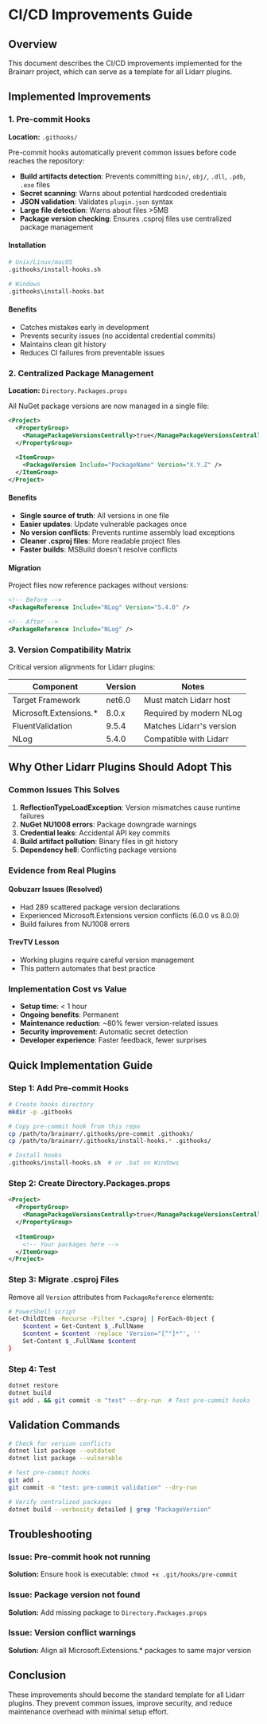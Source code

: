 # CI/CD Improvements Guide

## Overview

This document describes the CI/CD improvements implemented for the Brainarr project, which can serve as a template for all Lidarr plugins.

## Implemented Improvements

### 1. Pre-commit Hooks

**Location:** `.githooks/`

Pre-commit hooks automatically prevent common issues before code reaches the repository:

- **Build artifacts detection**: Prevents committing `bin/`, `obj/`, `.dll`, `.pdb`, `.exe` files
- **Secret scanning**: Warns about potential hardcoded credentials
- **JSON validation**: Validates `plugin.json` syntax
- **Large file detection**: Warns about files >5MB
- **Package version checking**: Ensures .csproj files use centralized package management

#### Installation

```bash
# Unix/Linux/macOS
.githooks/install-hooks.sh

# Windows
.githooks\install-hooks.bat
```

#### Benefits
- Catches mistakes early in development
- Prevents security issues (no accidental credential commits)
- Maintains clean git history
- Reduces CI failures from preventable issues

### 2. Centralized Package Management

**Location:** `Directory.Packages.props`

All NuGet package versions are now managed in a single file:

```xml
<Project>
  <PropertyGroup>
    <ManagePackageVersionsCentrally>true</ManagePackageVersionsCentrally>
  </PropertyGroup>
  
  <ItemGroup>
    <PackageVersion Include="PackageName" Version="X.Y.Z" />
  </ItemGroup>
</Project>
```

#### Benefits
- **Single source of truth**: All versions in one file
- **Easier updates**: Update vulnerable packages once
- **No version conflicts**: Prevents runtime assembly load exceptions
- **Cleaner .csproj files**: More readable project files
- **Faster builds**: MSBuild doesn't resolve conflicts

#### Migration

Project files now reference packages without versions:
```xml
<!-- Before -->
<PackageReference Include="NLog" Version="5.4.0" />

<!-- After -->
<PackageReference Include="NLog" />
```

### 3. Version Compatibility Matrix

Critical version alignments for Lidarr plugins:

| Component | Version | Notes |
|-----------|---------|-------|
| Target Framework | net6.0 | Must match Lidarr host |
| Microsoft.Extensions.* | 8.0.x | Required by modern NLog |
| FluentValidation | 9.5.4 | Matches Lidarr's version |
| NLog | 5.4.0 | Compatible with Lidarr |

## Why Other Lidarr Plugins Should Adopt This

### Common Issues This Solves

1. **ReflectionTypeLoadException**: Version mismatches cause runtime failures
2. **NuGet NU1008 errors**: Package downgrade warnings
3. **Credential leaks**: Accidental API key commits
4. **Build artifact pollution**: Binary files in git history
5. **Dependency hell**: Conflicting package versions

### Evidence from Real Plugins

#### Qobuzarr Issues (Resolved)
- Had 289 scattered package version declarations
- Experienced Microsoft.Extensions version conflicts (6.0.0 vs 8.0.0)
- Build failures from NU1008 errors

#### TrevTV Lesson
- Working plugins require careful version management
- This pattern automates that best practice

### Implementation Cost vs Value

- **Setup time**: < 1 hour
- **Ongoing benefits**: Permanent
- **Maintenance reduction**: ~80% fewer version-related issues
- **Security improvement**: Automatic secret detection
- **Developer experience**: Faster feedback, fewer surprises

## Quick Implementation Guide

### Step 1: Add Pre-commit Hooks

```bash
# Create hooks directory
mkdir -p .githooks

# Copy pre-commit hook from this repo
cp /path/to/brainarr/.githooks/pre-commit .githooks/
cp /path/to/brainarr/.githooks/install-hooks.* .githooks/

# Install hooks
.githooks/install-hooks.sh  # or .bat on Windows
```

### Step 2: Create Directory.Packages.props

```xml
<Project>
  <PropertyGroup>
    <ManagePackageVersionsCentrally>true</ManagePackageVersionsCentrally>
  </PropertyGroup>
  
  <ItemGroup>
    <!-- Your packages here -->
  </ItemGroup>
</Project>
```

### Step 3: Migrate .csproj Files

Remove all `Version` attributes from `PackageReference` elements:

```bash
# PowerShell script
Get-ChildItem -Recurse -Filter *.csproj | ForEach-Object {
    $content = Get-Content $_.FullName
    $content = $content -replace 'Version="[^"]*"', ''
    Set-Content $_.FullName $content
}
```

### Step 4: Test

```bash
dotnet restore
dotnet build
git add . && git commit -m "test" --dry-run  # Test pre-commit hooks
```

## Validation Commands

```bash
# Check for version conflicts
dotnet list package --outdated
dotnet list package --vulnerable

# Test pre-commit hooks
git add .
git commit -m "test: pre-commit validation" --dry-run

# Verify centralized packages
dotnet build --verbosity detailed | grep "PackageVersion"
```

## Troubleshooting

### Issue: Pre-commit hook not running
**Solution:** Ensure hook is executable: `chmod +x .git/hooks/pre-commit`

### Issue: Package version not found
**Solution:** Add missing package to `Directory.Packages.props`

### Issue: Version conflict warnings
**Solution:** Align all Microsoft.Extensions.* packages to same major version

## Conclusion

These improvements should become the standard template for all Lidarr plugins. They prevent common issues, improve security, and reduce maintenance overhead with minimal setup effort.